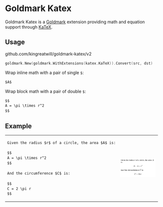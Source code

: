 # Goldmark Katex


Goldmark Katex is a [Goldmark](https://github.com/yuin/goldmark) extension providing math and equation support through [KaTeX](https://katex.org/).

## Usage
github.com/kingreatwill/goldmark-katex/v2

``` go
goldmark.New(goldmark.WithExtensions(katex.KaTeX)).Convert(src, dst)
```

Wrap inline math with a pair of single `$`:

```markdown
$A$
```

Wrap block math with a pair of double `$`:

```markdown
$$
A = \pi \times r^2
$$
```

## Example

<table>
<tr>
<td>

```markdown
Given the radius $r$ of a circle, the area $A$ is:

$$
A = \pi \times r^2
$$

And the circumference $C$ is:

$$
C = 2 \pi r
$$
```

</td>
<td>

![](testdata/circle.png)

</td>
</tr>
</table>

